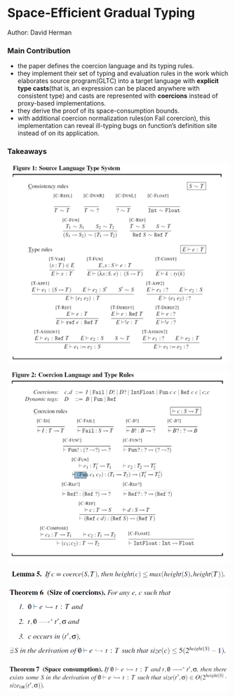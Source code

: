 # Space-Efficient Gradual Typing

Author: David Herman

### Main Contribution

- the paper defines the coercion language and its typing rules.
- they implement their set of typing and evaluation rules in the work which elaborates source program(GLTC) into a target language with **explicit type casts**(that is, an expression can be placed anywhere with consistent type) and casts are represented with **coercions** instead of proxy-based implementations.
- they derive the proof of its space-consumption bounds.
- with additional coercion normalization rules(on Fail corercion), this implementation can reveal ill-typing bugs on function’s definition site instead of on its application.

### Takeaways

![Untitled](assets/untitled-00.png)

![Untitled](assets/untitled-01.png)

![Untitled](assets/untitled-02.png)

![Untitled](assets/untitled-03.png)

![Untitled](assets/untitled-04.png)
